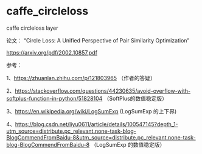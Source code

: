 # caffe_circleloss
caffe circleloss layer

论文：
“Circle Loss: A Unified Perspective of Pair Similarity Optimization”

https://arxiv.org/pdf/2002.10857.pdf

参考：

1、https://zhuanlan.zhihu.com/p/121803965 （作者的答疑）

2、https://stackoverflow.com/questions/44230635/avoid-overflow-with-softplus-function-in-python/51828104 （SoftPlus的数值稳定版）

3、https://en.wikipedia.org/wiki/LogSumExp (LogSumExp 的上下界)

4、https://blog.csdn.net/liyu0611/article/details/100547145?depth_1-utm_source=distribute.pc_relevant.none-task-blog-BlogCommendFromBaidu-8&utm_source=distribute.pc_relevant.none-task-blog-BlogCommendFromBaidu-8 （LogSumExp 的数值稳定版）
